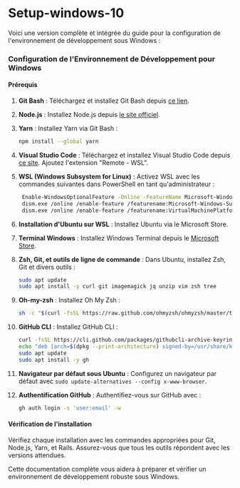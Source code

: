 # Setup-windows-10

Voici une version complète et intégrée du guide pour la configuration de l'environnement de développement sous Windows :

### Configuration de l'Environnement de Développement pour Windows

#### Prérequis

1. **Git Bash** : Téléchargez et installez Git Bash depuis [ce lien](https://git-scm.com/downloads).

2. **Node.js** : Installez Node.js depuis [le site officiel](https://nodejs.org/).

3. **Yarn** : Installez Yarn via Git Bash :
   ```bash
   npm install --global yarn
   ```

4. **Visual Studio Code** : Téléchargez et installez Visual Studio Code depuis [ce site](https://code.visualstudio.com/). Ajoutez l'extension "Remote - WSL".

5. **WSL (Windows Subsystem for Linux)** : Activez WSL avec les commandes suivantes dans PowerShell en tant qu'administrateur :
   ```bash
    Enable-WindowsOptionalFeature -Online -FeatureName Microsoft-Windows-Subsystem-Linux
    dism.exe /online /enable-feature /featurename:Microsoft-Windows-Subsystem-Linux /all /norestart
    dism.exe /online /enable-feature /featurename:VirtualMachinePlatform /all /norestart
   ```

6. **Installation d'Ubuntu sur WSL** : Installez Ubuntu via le Microsoft Store.

7. **Terminal Windows** : Installez Windows Terminal depuis le [Microsoft Store](https://www.microsoft.com/store/productId/9N0DX20HK701).

8. **Zsh, Git, et outils de ligne de commande** : Dans Ubuntu, installez Zsh, Git et divers outils :
   ```bash
   sudo apt update
   sudo apt install -y curl git imagemagick jq unzip vim zsh tree
   ```

9. **Oh-my-zsh** : Installez Oh My Zsh :
   ```bash
   sh -c "$(curl -fsSL https://raw.github.com/ohmyzsh/ohmyzsh/master/tools/install.sh)"
   ```

10. **GitHub CLI** : Installez GitHub CLI :
    ```bash
    curl -fsSL https://cli.github.com/packages/githubcli-archive-keyring.gpg | sudo dd of=/usr/share/keyrings/githubcli-archive-keyring.gpg
    echo "deb [arch=$(dpkg --print-architecture) signed-by=/usr/share/keyrings/githubcli-archive-keyring.gpg] https://cli.github.com/packages stable main" | sudo tee /etc/apt/sources.list.d/github-cli.list > /dev/null
    sudo apt update
    sudo apt install -y gh
    ```

11. **Navigateur par défaut sous Ubuntu** : Configurez un navigateur par défaut avec `sudo update-alternatives --config x-www-browser`.

12. **Authentification GitHub** : Authentifiez-vous sur GitHub avec :
    ```bash
    gh auth login -s 'user:email' -w
    ```

#### Vérification de l'installation

Vérifiez chaque installation avec les commandes appropriées pour Git, Node.js, Yarn, et Rails. Assurez-vous que tous les outils répondent avec les versions attendues.

Cette documentation complète vous aidera à préparer et vérifier un environnement de développement robuste sous Windows.
